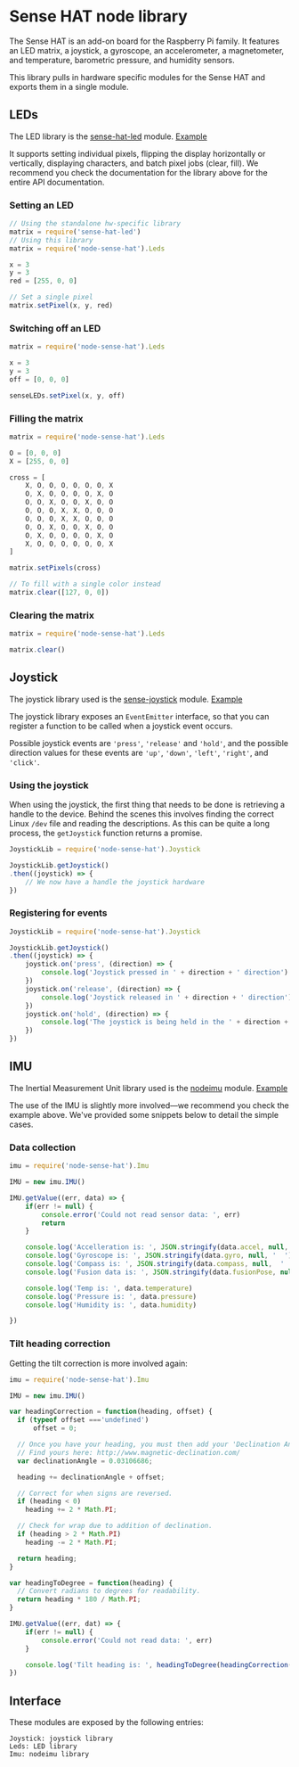 # Sense HAT node library

The Sense HAT is an add-on board for the Raspberry Pi family. It features an LED
matrix, a joystick, a gyroscope, an accelerometer, a magnetometer, and temperature, barometric
pressure, and humidity sensors.

This library pulls in hardware specific modules for the Sense HAT and exports
them in a single module.

## LEDs

The LED library is the
[sense-hat-led](https://github.com/aonghusonia/sense-hat-led) module. [Example](https://github.com/resin-io-playground/sense-snake)

It supports setting individual pixels, flipping the display horizontally or vertically,
displaying characters, and batch pixel jobs (clear, fill). We recommend you check
the documentation for the library above for the entire API documentation.

### Setting an LED

```javascript
// Using the standalone hw-specific library
matrix = require('sense-hat-led')
// Using this library
matrix = require('node-sense-hat').Leds

x = 3
y = 3
red = [255, 0, 0]

// Set a single pixel
matrix.setPixel(x, y, red)
```

### Switching off an LED

```javascript
matrix = require('node-sense-hat').Leds

x = 3
y = 3
off = [0, 0, 0]

senseLEDs.setPixel(x, y, off)

```

### Filling the matrix

```javascript
matrix = require('node-sense-hat').Leds

O = [0, 0, 0]
X = [255, 0, 0]

cross = [
	X, O, O, O, O, O, O, X
	O, X, O, O, O, O, X, O
	O, O, X, O, O, X, O, O
	O, O, O, X, X, O, O, O
	O, O, O, X, X, O, O, O
	O, O, X, O, O, X, O, O
	O, X, O, O, O, O, X, O
	X, O, O, O, O, O, O, X
]

matrix.setPixels(cross)

// To fill with a single color instead
matrix.clear([127, 0, 0])
```

### Clearing the matrix

```javascript
matrix = require('node-sense-hat').Leds

matrix.clear()
```

## Joystick

The joystick library used is the
[sense-joystick](https://github.com/resin-io-playground/sense-joystick) module. [Example](https://github.com/resin-io-playground/sense-snake)

The joystick library exposes an `EventEmitter` interface, so that you
can register a function to be called when a joystick event occurs.

Possible joystick events are `'press'`, `'release'` and `'hold'`, and the
possible direction values for these events are `'up'`, `'down'`, `'left'`,
`'right'`, and `'click'`.

### Using the joystick

When using the joystick, the first thing that needs to be done is retrieving a
handle to the device. Behind the scenes this involves finding the correct Linux
`/dev` file and reading the descriptions. As this can be quite a long process,
the `getJoystick` function returns a promise.

```javascript
JoystickLib = require('node-sense-hat').Joystick

JoystickLib.getJoystick()
.then((joystick) => {
	// We now have a handle the joystick hardware
})

```

### Registering for events

```javascript
JoystickLib = require('node-sense-hat').Joystick

JoystickLib.getJoystick()
.then((joystick) => {
	joystick.on('press', (direction) => {
		console.log('Joystick pressed in ' + direction + ' direction')
	})
	joystick.on('release', (direction) => {
		console.log('Joystick released in ' + direction + ' direction')
	})
	joystick.on('hold', (direction) => {
		console.log('The joystick is being held in the ' + direction + ' direction')
	})
})

```

## IMU

The Inertial Measurement Unit library used is the [nodeimu](https://github.com/rupnikj/nodeimu)
module. [Example](https://github.com/resin-io-playground/node-sense-hat/tree/master/examples/imu)

The use of the IMU is slightly more involved—we recommend you check the example
above. We've provided some snippets below to detail the simple cases.

### Data collection
```javascript
imu = require('node-sense-hat').Imu

IMU = new imu.IMU()

IMU.getValue((err, data) => {
	if(err != null) {
		console.error('Could not read sensor data: ', err)
		return
	}

	console.log('Accelleration is: ', JSON.stringify(data.accel, null, '  '))
	console.log('Gyroscope is: ', JSON.stringify(data.gyro, null, '  '))
	console.log('Compass is: ', JSON.stringify(data.compass, null,  '  '))
	console.log('Fusion data is: ', JSON.stringify(data.fusionPose, null, '  '))

	console.log('Temp is: ', data.temperature)
	console.log('Pressure is: ', data.pressure)
	console.log('Humidity is: ', data.humidity)

})
```

### Tilt heading correction

Getting the tilt correction is more involved again:

```javascript
imu = require('node-sense-hat').Imu

IMU = new imu.IMU()

var headingCorrection = function(heading, offset) {
  if (typeof offset ==='undefined')
      offset = 0;

  // Once you have your heading, you must then add your 'Declination Angle', which is the 'Error' of the magnetic field in your location.
  // Find yours here: http://www.magnetic-declination.com/
  var declinationAngle = 0.03106686;

  heading += declinationAngle + offset;

  // Correct for when signs are reversed.
  if (heading < 0)
    heading += 2 * Math.PI;

  // Check for wrap due to addition of declination.
  if (heading > 2 * Math.PI)
    heading -= 2 * Math.PI;

  return heading;
}

var headingToDegree = function(heading) {
  // Convert radians to degrees for readability.
  return heading * 180 / Math.PI;
}

IMU.getValue((err, dat) => {
	if(err != null) {
		console.error('Could not read data: ', err)
	}

	console.log('Tilt heading is: ', headingToDegree(headingCorrection(data.tiltHeading, Math.PI / 2)))
})
```

## Interface

These modules are exposed by the following entries:
```
Joystick: joystick library
Leds: LED library
Imu: nodeimu library
```
